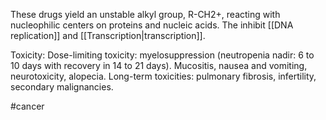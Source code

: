 These drugs yield an unstable alkyl group, R-CH2+, reacting with nucleophilic centers on proteins and nucleic acids. The inhibit [[DNA replication]] and [[Transcription|transcription]].

Toxicity: Dose-limiting toxicity: myelosuppression (neutropenia nadir: 6 to 10 days with recovery in 14 to 21 days). Mucositis, nausea and vomiting, neurotoxicity, alopecia. Long-term toxicities: pulmonary fibrosis, infertility, secondary malignancies.

#cancer 